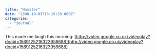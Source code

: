 ```yaml
---
title: "Hamster"
date: "2006-10-03T16:19:38.000Z"
categories: 
  - "journal"
---
```


This made me laugh this morning: [http://video.google.co.uk/videoplay?docid=1569125216323959688](http://video.google.co.uk/videoplay?docid=1569125216323959688)
